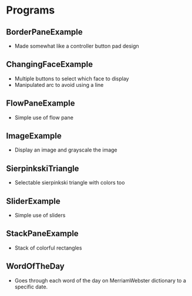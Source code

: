 # Programs
## BorderPaneExample
- Made somewhat like a controller button pad design
## ChangingFaceExample
- Multiple buttons to select which face to display
- Manipulated arc to avoid using a line 
## FlowPaneExample
- Simple use of flow pane
## ImageExample
- Display an image and grayscale the image
## SierpinkskiTriangle
- Selectable sierpinkski triangle with colors too
## SliderExample
- Simple use of sliders
## StackPaneExample
- Stack of colorful rectangles
## WordOfTheDay
- Goes through each word of the day on MerriamWebster dictionary 
to a specific date.
